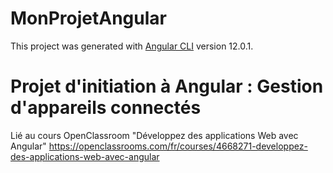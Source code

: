 # MonProjetAngular

This project was generated with [Angular CLI](https://github.com/angular/angular-cli) version 12.0.1.


# Projet d'initiation à Angular : Gestion d'appareils connectés
Lié au cours OpenClassroom "Développez des applications Web avec Angular"
https://openclassrooms.com/fr/courses/4668271-developpez-des-applications-web-avec-angular

